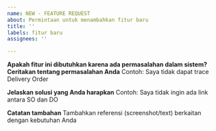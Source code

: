 ```yaml
---
name: NEW - FEATURE REQUEST
about: Permintaan untuk menambahkan fitur baru
title: ''
labels: fitur baru
assignees: ''

---
```


**Apakah fitur ini dibutuhkan karena ada permasalahan dalam sistem? Ceritakan tentang permasalahan Anda**
Contoh: Saya tidak dapat trace Delivery Order

**Jelaskan solusi yang Anda harapkan**
Contoh: Saya tidak ingin ada link antara SO dan DO

**Catatan tambahan**
Tambahkan referensi (screenshot/text) berkaitan dengan kebutuhan Anda
